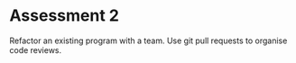 # Assessment 2

Refactor an existing program with a team.
Use git pull requests to organise code reviews.
